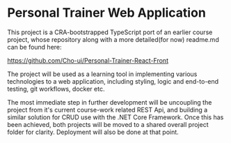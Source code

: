 # Personal Trainer Web Application

This project is a CRA-bootstrapped TypeScript port of an earlier course project, whose repository 
along with a more detailed(for now) readme.md can be found here:

https://github.com/Cho-ui/Personal-Trainer-React-Front

The project will be used as a learning tool in implementing various technologies to a web application,
including styling, logic and end-to-end testing, git workflows, docker etc.

The most immediate step in further development will be uncoupling the project from it's current
course-work related REST Api, and building a similar solution for CRUD use with the .NET Core Framework. 
Once this has been achieved, both projects will be moved to a shared overall project folder for clarity.
Deployment will also be done at that point.
